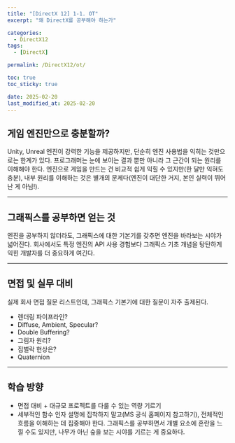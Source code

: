 ```yaml
---
title: "[DirectX 12] 1-1. OT"
excerpt: "왜 DirectX를 공부해야 하는가"

categories:
  - DirectX12
tags:
  - [DirectX]

permalink: /DirectX12/ot/

toc: true
toc_sticky: true

date: 2025-02-20
last_modified_at: 2025-02-20
---
```


## 게임 엔진만으로 충분할까?
Unity, Unreal 엔진이 강력한 기능을 제공하지만, 단순히 엔진 사용법을 익히는 것만으로는 한계가 있다. 프로그래머는 눈에 보이는 결과 뿐만 아니라 그 근간이 되는 원리를 이해해야 한다. 
엔진으로 게임을 만드는 건 비교적 쉽게 익힐 수 있지만(한 달만 익혀도 충분), 내부 원리를 이해하는 것은 별개의 문제다(엔진이 대단한 거지, 본인 실력이 뛰어난 게 아님!).

---

## 그래픽스를 공부하면 얻는 것
엔진을 공부하지 않더라도, 그래픽스에 대한 기본기를 갖추면 엔진을 바라보는 시야가 넓어진다. 회사에서도 특정 엔진의 API 사용 경험보다 그래픽스 기초 개념을 탕탄하게 익힌 개발자를 더 중요하게 여긴다.

---

## 면접 및 실무 대비
실제 회사 면접 질문 리스트인데, 그래픽스 기본기에 대한 질문이 자주 출제된다.
- 렌더링 파이프라인?
- Diffuse, Ambient, Specular?
- Double Buffering?
- 그림자 원리?
- 짐벌락 현상은?
- Quaternion

---

## 학습 방향
- 면접 대비 + 대규모 프로젝트를 다룰 수 있는 역량 기르기
- 세부적인 함수 인자 설명에 집착하지 말고(MS 공식 홈페이지 참고하기), 전체적인 흐름을 이해하는 데 집중해야 한다. 그래픽스를 공부하면서 개별 요소에 혼란을 느낄 수도 있지만, 나무가 아닌 숲을 보는 시야를 기르는 게 중요하다.